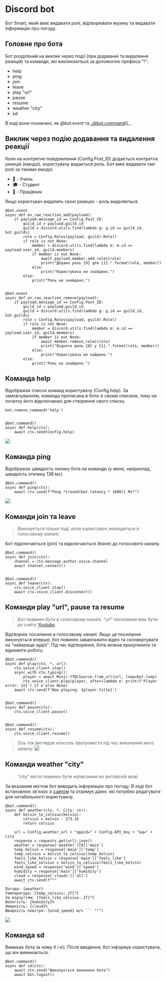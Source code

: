 # Discord bot
Бот Smart, який вміє видавати ролі, відтворювати музику та видавати інформацію про погоду.

## Головне про бота
Бот розділений на виклик через події (при додаванні та видалення реакцій) та команди, які викликаються за допомогою префікса "!":
- help
- ping
- join
- leave
- play "url"
- pause
- resume
- weather "city"
- sd
  
В коді вони позначені, як _@bot.event_ та _@bot.command()_.

## Виклик через подію додавання та видалення реакції
Коли на контретне повідомлення (Config.Post_ID) додається контретна реакція (емодзі), користувачу видається роль. Бот вміє видавати такі ролі за такими емодзі:
- 👦 - Учень
- 🎓 - Студент
- 💼 - Працівник

Якщо користувач видалить свою реакцію - роль видаляється.
```
@bot.event 
async def on_raw_reaction_add(payload):
    if payload.message_id == Config.Post_ID:
        guild_id = payload.guild_id
        guild = discord.utils.find(lambda g: g.id == guild_id, bot.guilds)
        role = Config.Roles(payload, guild).Role()
        if role is not None:
            member = discord.utils.find(lambda m: m.id == payload.user_id, guild.members)
            if member is not None:
                await payload.member.add_roles(role)
                print("Додано роль {0} для {1}.".format(role, member))
            else:
                print("Користувача не знайдено.")
        else:
            print("Роль не знайдено.")


@bot.event  
async def on_raw_reaction_remove(payload):
    if payload.message_id == Config.Post_ID:
        guild_id = payload.guild_id
        guild = discord.utils.find(lambda g: g.id == guild_id, bot.guilds)
        role = Config.Roles(payload, guild).Role()
        if role is not None:
            member = discord.utils.find(lambda m: m.id == payload.user_id, guild.members)
            if member is not None:
                await member.remove_roles(role)
                print("Віднято роль {0} у {1}.".format(role, member))
            else:
                print("Користувача не найдено.")
        else:
            print("Роль не знайдено.")
```
## Команда help
Відображає список команд користувачу (Config.help). За замовчуванням, команда прописана в бота зі своим списком, тому на початку його відключаємо для створення свого списку. 
```
bot.remove_command('help')


@bot.command()  
async def help(ctx):
    await ctx.send(Config.help)
```
![](help.PNG)

## Команда ping
Відображає швидкість оклику бота на команди (у мене, наприклад, швидкість отклику 138 мс).
```
@bot.command()  
async def ping(ctx):
    await ctx.send(f"Pong *{round(bot.latency * 1000)} Ms*")
```
![](ping.PNG)

## Команди join та leave
> _Виконується тільки тоді, коли користувач знаходиться в голосовому каналі._ 

Бот підключається (join) та відключається (leave) до голосового каналу.
```
@bot.command()
async def join(ctx):
    channel = ctx.message.author.voice.channel
    await channel.connect()


@bot.command() 
async def leave(ctx):
    ctx.voice_client.stop()
    await ctx.voice_client.disconnect()
```
## Команди play "url", pause та resume
> _Бот повинен бути в голосовому каналі._
> _"url" посилання має бути до сайту [Youtube](https://www.youtube.com)._

Відтворює посилання в голосовому каналі. Якщо це посиланне виконується вперше, бот повинен завантажити відео та сконвертувати на "найкраще аудіо". Під час відтворення, бота можна призупинити та відновити роботу.
```
@bot.command() 
async def play(ctx, *, url):
    ctx.voice_client.stop()
    async with ctx.typing():
        player = await Music.YTDLSource.from_url(url, loop=bot.loop)
        ctx.voice_client.play(player, after=lambda e: print(f'Player error: {e}') if e else None)
    await ctx.send(f'Now playing: {player.title}')


@bot.command()  
async def pause(ctx):
    ctx.voice_client.pause()


@bot.command() 
async def resume(ctx):
    ctx.voice_client.resume()

```
>_Ось так виглядає консоль програміста під час виконання мого запиту:_
> ![](консоль.PNG)

## Команди weather "city"
>_"сity" місто повинен бути написаним на англійскій мові._

За вказаним містом бот виводить інформацію про погоду. В коді бот встановлює зв'язок зі [сайтом](https://openweathermap.org) та отримує данні, які потрібно редагувати для читабельності користувачу.
```
@bot.command() 
async def weather(ctx, *, City: str):
    def kelvin_to_celsius(kelvin):
        celsius = kelvin - 273.15
        return celsius

    url = Config.weather_url + "appid=" + Config.API_key + "&q=" + City
    response = requests.get(url).json()
    weather = response['weather'][0]['main']
    temp_kelvin = response['main']['temp']
    temp_celsius = kelvin_to_celsius(temp_kelvin)
    feels_like_kelvin = response['main']['feels_like']
    feels_like_celsius = kelvin_to_celsius(feels_like_kelvin)
    wind_speed = response['wind']['speed']
    humidity = response['main']['humidity']
    cloud = response['clouds']['all']
    await ctx.send(f"""
        ```
Погода: {weather}
Температура: {temp_celsius:.2f}°C
За відчуттям: {feels_like_celsius:.2f}°C
Вологість: {humidity}%
Хмарність: {cloud}%
Швидкість повітря: {wind_speed} м/c ``` """)
```
![](weather.PNG)

## Команда sd
Вимикає бота (а чому б і ні). Після введення, бот інформує користувача, що він вимикається.
```
@bot.command()
async def sd(ctx):
    await ctx.send("Виконується викнення бота")
    await bot.logout()
```
